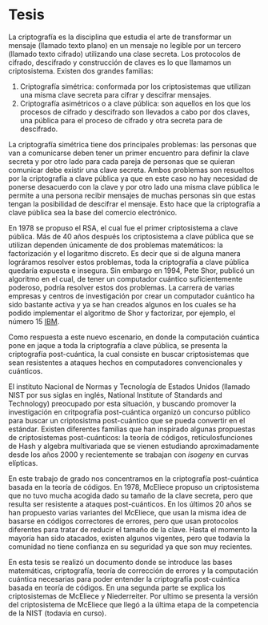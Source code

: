 # Tesis

La criptografía es la disciplina que estudia el arte de transformar un mensaje (llamado texto plano) en un mensaje no legible por un tercero (llamado texto cifrado) utilizando una clase secreta. Los protocolos de cifrado, descifrado y construcción de claves es lo que llamamos un criptosistema. Existen dos grandes familias: 


1. Criptografía simétrica: conformada por los criptosistemas que utilizan una misma clave secreta para cifrar y descifrar mensajes.
2. Criptografía asimétricos o a clave pública: son aquellos en los que los procesos de cifrado y descifrado son llevados a cabo por dos claves, una pública para el proceso de cifrado y otra  secreta para de descifrado. 


La criptografía simétrica tiene dos principales problemas: las personas que van a comunicarse deben tener un primer encuentro para definir la clave secreta y por otro lado para cada pareja de personas que se quieran comunicar debe existir una clave secreta. Ambos problemas son resueltos por la criptografía a clave pública ya que en este caso no hay necesidad de ponerse desacuerdo con la clave y por otro lado una misma clave pública le permite a una persona recibir mensajes de muchas personas sin que estas tengan la posibilidad de descifrar el mensaje. Esto hace que la criptografía a clave pública sea la base del comercio electrónico.

En 1978 se propuso el RSA, el cual fue el primer criptosistema a clave pública. Más de 40 años después los criptosistema a clave pública que se utilizan dependen únicamente de dos problemas matemáticos: la factorización y el logaritmo discreto. Es decir que si de alguna manera lográramos resolver estos problemas, toda la criptografía a clave pública quedaría expuesta e insegura. Sin embargo en 1994, Pete Shor, publicó un algoritmo en el cual, de tener un computador cuántico suficientemente poderoso, podría resolver estos dos problemas. La carrera de varias empresas y centros de investigación por crear un computador cuántico ha sido bastante activa y ya se han creados algunos en los cuales se ha podido implementar el algoritmo de Shor y factorizar, por ejemplo, el número 15 [IBM](https://www-03.ibm.com/press/us/en/pressrelease/965.wss).

Como respuesta a este nuevo escenario, en donde la computación cuántica pone en  jaque a toda la criptografía a clave pública, se presenta la criptografía post-cuántica, la cual consiste en buscar criptosistemas que sean resistentes a ataques hechos en computadores convencionales y cuánticos. 

El instituto Nacional de Normas y Tecnología de Estados Unidos (llamado NIST por sus siglas en inglés, National Institute of Standards and Technology) preocupado por esta situación,  y buscando promover la investigación en critpografía post-cuántica organizó un concurso público para buscar un criptosistma post-cuántico que se pueda convertir en el estándar. Existen diferentes familias que han inspirado algunas propuestas de criptosistemas post-cuánticos: la teoría de códigos, retículosfunciones de Hash y algebra multivariada que se vienen estudiando aproximadamente desde los años 2000 y recientemente se trabajan con *isogeny* en curvas elípticas.

En este trabajo de grado nos concentramos en la criptografía post-cuántica basada en la teoría de códigos. En 1978, McEliece propuso un criptosistema que no tuvo mucha acogida dado su tamaño de la clave secreta, pero que resulta ser resistente a ataques post-cuánticos. En los últimos 20 años se han propuesto varias variantes del McEliece, que usan la misma idea de basarse en códigos correctores de errores, pero que usan protocolos diferentes para tratar de reducir el tamaño de la clave. Hasta el momento la mayoría han sido atacados, existen algunos vigentes, pero que todavía la comunidad no tiene confianza en su seguridad ya que son muy recientes. 

En esta tesis se realizó un documento donde se introduce las bases matemáticas, criptografía, teoría de corrección de errores y la computación cuántica necesarias para poder entender la criptografía post-cuántica basada en teoría de códigos. En una segunda parte se explica los criptosistemas de McEliece y Niederreiter. Por ultimo se presenta la versión del criptosistema de McEliece que llegó a la última etapa de la competencia de la NIST (todavía en curso).
